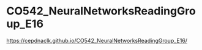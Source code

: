 # CO542_NeuralNetworksReadingGroup_E16

https://cepdnaclk.github.io/CO542_NeuralNetworksReadingGroup_E16/
